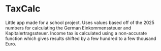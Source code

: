 # TaxCalc
Little app made for a school project. Uses values based off of the 2025 numbers for calculating the German Einkommenssteuer and Kapitalertragssteuer. Income tax is calculated using a non-accurate function which gives results shifted by a few hundred to a few thousand Euro.
